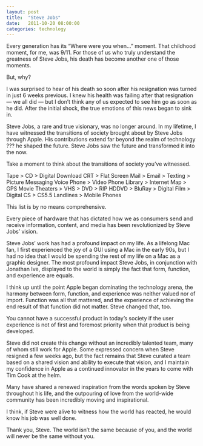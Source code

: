 ```yaml
---
layout: post
title:  "Steve Jobs"
date:   2011-10-20 08:00:00
categories: technology
---
```


Every generation has its “Where were you when…” moment. That childhood moment, for me, was 9/11. For those of us who truly understand the greatness of Steve Jobs, his death has become another one of those moments.

But, why?


I was surprised to hear of his death so soon after his resignation was turned in just 6 weeks previous. I knew his health was failing after that resignation — we all did — but I don’t think any of us expected to see him go as soon as he did. After the initial shock, the true emotions of this news began to sink in.

Steve Jobs, a rare and true visionary, was no longer around. In my lifetime, I have witnessed the transitions of society brought about by Steve Jobs through Apple. His contributions extend far beyond the realm of technology ??? he shaped the future. Steve Jobs saw the future and transformed it into the now.

Take a moment to think about the transitions of society you’ve witnessed.

Tape > CD > Digital Download
CRT > Flat Screen
Mail > Email > Texting > Picture Messaging
Voice Phone > Video Phone
Library > Internet
Map > GPS
Movie Theaters > VHS > DVD > RIP HDDVD > BluRay > Digital
Film > Digital
CS > CS5.5
Landlines > Mobile Phones

This list is by no means comprehensive.

Every piece of hardware that has dictated how we as consumers send and receive information, content, and media has been revolutionized by Steve Jobs’ vision.

Steve Jobs’ work has had a profound impact on my life. As a lifelong Mac fan, I first experienced the joy of a GUI using a Mac in the early 90s, but I had no idea that I would be spending the rest of my life on a Mac as a graphic designer. The most profound impact Steve Jobs, in conjunction with Jonathan Ive, displayed to the world is simply the fact that form, function, and experience are equals.

I think up until the point Apple began dominating the technology arena, the harmony between form, function, and experience was neither valued nor of import. Function was all that mattered, and the experience of achieving the end result of that function did not matter. Steve changed that, too.

You cannot have a successful product in today’s society if the user experience is not of first and foremost priority when that product is being developed.

Steve did not create this change without an incredibly talented team, many of whom still work for Apple. Some expressed concern when Steve resigned a few weeks ago, but the fact remains that Steve curated a team based on a shared vision and ability to execute that vision, and I maintain my confidence in Apple as a continued innovator in the years to come with Tim Cook at the helm.

Many have shared a renewed inspiration from the words spoken by Steve throughout his life, and the outpouring of love from the world-wide community has been incredibly moving and inspirational.

I think, if Steve were alive to witness how the world has reacted, he would know his job was well done.

Thank you, Steve. The world isn’t the same because of you, and the world will never be the same without you.